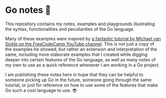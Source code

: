 # Go notes 📝

This repository contains my notes, examples and playgrounds illustrating the syntax, functionalities and peculiarities of the Go language.

Many of these examples were inspired by [a fantastic tutorial by Michael van Sickle on the FreeCodeCamp YouTube channel](https://www.youtube.com/watch?v=YS4e4q9oBaU). This is not just a copy of the examples he showed, but rather an extension and interpretation of the same, including more elaborate examples that I created while digging deeper into certain features of the Go language, as well as many notes of my own to use as a quick reference whenever I am working in a Go project.

I am publishing these notes here in hope that they can be helpful to someone picking up Go in the future, someone going through the same tutorial, or just for reference on how to use some of the features that make Go such a cool language to use. 😎
